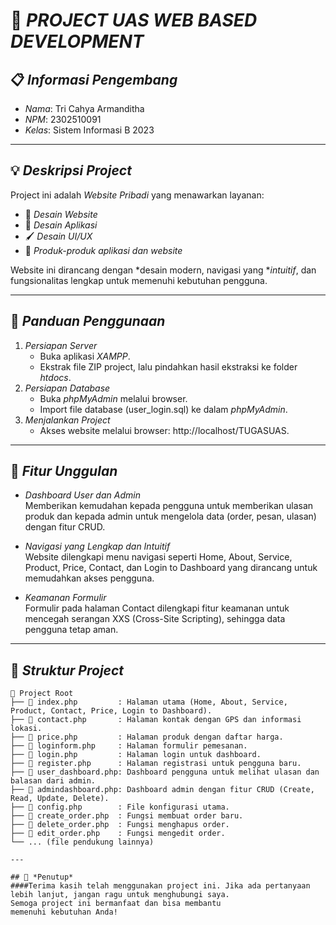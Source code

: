 # 📌 *PROJECT UAS WEB BASED DEVELOPMENT*

## 📋 *Informasi Pengembang*  
- *Nama*: Tri Cahya Armanditha  
- *NPM*: 2302510091  
- *Kelas*: Sistem Informasi B 2023  

---

## 💡 *Deskripsi Project*  
Project ini adalah *Website Pribadi* yang menawarkan layanan:  
- 🎨 *Desain Website*  
- 📱 *Desain Aplikasi*  
- 🖌 *Desain UI/UX*  
- 🔧 *Produk-produk aplikasi dan website*  

Website ini dirancang dengan *desain modern, navigasi yang **intuitif*, dan fungsionalitas lengkap untuk memenuhi kebutuhan pengguna.  

---

## 🚀 *Panduan Penggunaan*  
1. *Persiapan Server*  
   - Buka aplikasi *XAMPP*.  
   - Ekstrak file ZIP project, lalu pindahkan hasil ekstraksi ke folder *htdocs*.  
2. *Persiapan Database*  
   - Buka *phpMyAdmin* melalui browser.  
   - Import file database (user_login.sql) ke dalam *phpMyAdmin*.  
3. *Menjalankan Project*  
   - Akses website melalui browser: http://localhost/TUGASUAS.  

---

## 🌟 *Fitur Unggulan*  

- *Dashboard User dan Admin*  
   Memberikan kemudahan kepada pengguna untuk memberikan ulasan produk dan kepada admin untuk mengelola data (order, pesan, ulasan) dengan fitur CRUD.

- *Navigasi yang Lengkap dan Intuitif*  
   Website dilengkapi menu navigasi seperti Home, About, Service, Product, Price, Contact, dan Login to Dashboard yang dirancang untuk memudahkan akses pengguna.

- *Keamanan Formulir*  
   Formulir pada halaman Contact dilengkapi fitur keamanan untuk mencegah serangan XXS (Cross-Site Scripting), sehingga data pengguna tetap aman.

---

## 📂 *Struktur Project*  

```plaintext
📁 Project Root  
├── 📄 index.php         : Halaman utama (Home, About, Service, Product, Contact, Price, Login to Dashboard).  
├── 📄 contact.php       : Halaman kontak dengan GPS dan informasi lokasi.  
├── 📄 price.php         : Halaman produk dengan daftar harga.  
├── 📄 loginform.php     : Halaman formulir pemesanan.  
├── 📄 login.php         : Halaman login untuk dashboard.  
├── 📄 register.php      : Halaman registrasi untuk pengguna baru.  
├── 📄 user_dashboard.php: Dashboard pengguna untuk melihat ulasan dan balasan dari admin.  
├── 📄 admindashboard.php: Dashboard admin dengan fitur CRUD (Create, Read, Update, Delete).  
├── 📄 config.php        : File konfigurasi utama.  
├── 📄 create_order.php  : Fungsi membuat order baru.  
├── 📄 delete_order.php  : Fungsi menghapus order.  
├── 📄 edit_order.php    : Fungsi mengedit order.  
└── ... (file pendukung lainnya)

---

## 🌟 *Penutup*  
####Terima kasih telah menggunakan project ini. Jika ada pertanyaan lebih lanjut, jangan ragu untuk menghubungi saya.
Semoga project ini bermanfaat dan bisa membantu memenuhi kebutuhan Anda!
